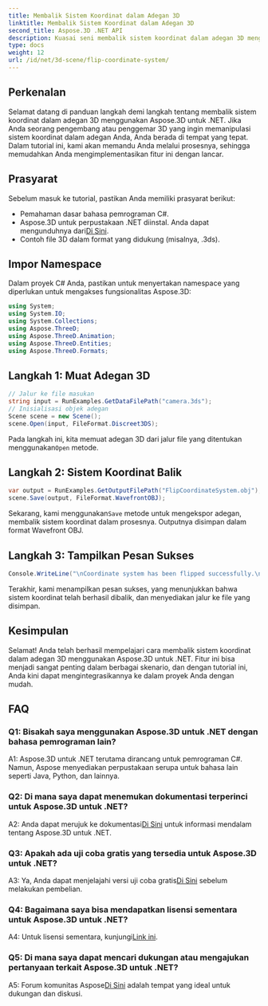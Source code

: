 ```yaml
---
title: Membalik Sistem Koordinat dalam Adegan 3D
linktitle: Membalik Sistem Koordinat dalam Adegan 3D
second_title: Aspose.3D .NET API
description: Kuasai seni membalik sistem koordinat dalam adegan 3D menggunakan Aspose.3D untuk .NET. Ikuti panduan langkah demi langkah kami untuk penerapan yang lancar.
type: docs
weight: 12
url: /id/net/3d-scene/flip-coordinate-system/
---
```

## Perkenalan

Selamat datang di panduan langkah demi langkah tentang membalik sistem koordinat dalam adegan 3D menggunakan Aspose.3D untuk .NET. Jika Anda seorang pengembang atau penggemar 3D yang ingin memanipulasi sistem koordinat dalam adegan Anda, Anda berada di tempat yang tepat. Dalam tutorial ini, kami akan memandu Anda melalui prosesnya, sehingga memudahkan Anda mengimplementasikan fitur ini dengan lancar.

## Prasyarat

Sebelum masuk ke tutorial, pastikan Anda memiliki prasyarat berikut:

- Pemahaman dasar bahasa pemrograman C#.
- Aspose.3D untuk perpustakaan .NET diinstal. Anda dapat mengunduhnya dari[Di Sini](https://releases.aspose.com/3d/net/).
- Contoh file 3D dalam format yang didukung (misalnya, .3ds).

## Impor Namespace

Dalam proyek C# Anda, pastikan untuk menyertakan namespace yang diperlukan untuk mengakses fungsionalitas Aspose.3D:

```csharp
using System;
using System.IO;
using System.Collections;
using Aspose.ThreeD;
using Aspose.ThreeD.Animation;
using Aspose.ThreeD.Entities;
using Aspose.ThreeD.Formats;
```

## Langkah 1: Muat Adegan 3D

```csharp
// Jalur ke file masukan
string input = RunExamples.GetDataFilePath("camera.3ds");            
// Inisialisasi objek adegan
Scene scene = new Scene();
scene.Open(input, FileFormat.Discreet3DS);
```

 Pada langkah ini, kita memuat adegan 3D dari jalur file yang ditentukan menggunakan`Open` metode.

## Langkah 2: Sistem Koordinat Balik

```csharp
var output = RunExamples.GetOutputFilePath("FlipCoordinateSystem.obj");
scene.Save(output, FileFormat.WavefrontOBJ);
```

 Sekarang, kami menggunakan`Save` metode untuk mengekspor adegan, membalik sistem koordinat dalam prosesnya. Outputnya disimpan dalam format Wavefront OBJ.

## Langkah 3: Tampilkan Pesan Sukses

```csharp
Console.WriteLine("\nCoordinate system has been flipped successfully.\nFile saved at " + output);
```

Terakhir, kami menampilkan pesan sukses, yang menunjukkan bahwa sistem koordinat telah berhasil dibalik, dan menyediakan jalur ke file yang disimpan.

## Kesimpulan

Selamat! Anda telah berhasil mempelajari cara membalik sistem koordinat dalam adegan 3D menggunakan Aspose.3D untuk .NET. Fitur ini bisa menjadi sangat penting dalam berbagai skenario, dan dengan tutorial ini, Anda kini dapat mengintegrasikannya ke dalam proyek Anda dengan mudah.

## FAQ

### Q1: Bisakah saya menggunakan Aspose.3D untuk .NET dengan bahasa pemrograman lain?

A1: Aspose.3D untuk .NET terutama dirancang untuk pemrograman C#. Namun, Aspose menyediakan perpustakaan serupa untuk bahasa lain seperti Java, Python, dan lainnya.

### Q2: Di mana saya dapat menemukan dokumentasi terperinci untuk Aspose.3D untuk .NET?

 A2: Anda dapat merujuk ke dokumentasi[Di Sini](https://reference.aspose.com/3d/net/) untuk informasi mendalam tentang Aspose.3D untuk .NET.

### Q3: Apakah ada uji coba gratis yang tersedia untuk Aspose.3D untuk .NET?

 A3: Ya, Anda dapat menjelajahi versi uji coba gratis[Di Sini](https://releases.aspose.com/) sebelum melakukan pembelian.

### Q4: Bagaimana saya bisa mendapatkan lisensi sementara untuk Aspose.3D untuk .NET?

 A4: Untuk lisensi sementara, kunjungi[Link ini](https://purchase.aspose.com/temporary-license/).

### Q5: Di mana saya dapat mencari dukungan atau mengajukan pertanyaan terkait Aspose.3D untuk .NET?

 A5: Forum komunitas Aspose[Di Sini](https://forum.aspose.com/c/3d/18) adalah tempat yang ideal untuk dukungan dan diskusi.